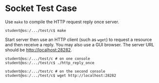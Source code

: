 # Socket Test Case

Use `make` to compile the HTTP request reply once server.

```console
student@os:/.../test/c$ make
```

Start server then use an HTTP client (such as `wget`) to request a resource and then receive a reply.
You may also use a GUI browser.
The server URL should be <http://localhost:28282>.

```console
student@os:/.../test/c # on one console
student@os:/.../test/c$ ./http_reply_once

student@os:/.../test/c # on the second console
student@os:/.../test/c$ wget http://localhost:28282
```
